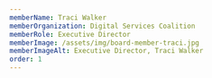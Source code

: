 ```yaml
---
memberName: Traci Walker
memberOrganization: Digital Services Coalition
memberRole: Executive Director
memberImage: /assets/img/board-member-traci.jpg
memberImageAlt: Executive Director, Traci Walker
order: 1
---
```

